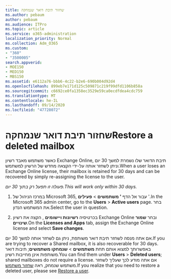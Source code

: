 ```yaml
---
title: שחזור תיבת דואר שנמחקה
ms.author: pebaum
author: pebaum
ms.audience: ITPro
ms.topic: article
ms.service: o365-administration
localization_priority: Normal
ms.collection: Adm_O365
ms.custom:
- "360"
- "3500005"
search.appverid:
- MOE150
- MED150
- MBS150
ms.assetid: e6112a76-bbb6-4c22-b2e6-690b004d92d4
ms.openlocfilehash: 899eb7e171d125c509871c219f99dfd1106b858a
ms.sourcegitcommit: c6692ce0fa1358ec3529e59ca0ecdfdea4cdc759
ms.translationtype: MT
ms.contentlocale: he-IL
ms.lasthandoff: 09/14/2020
ms.locfileid: "47728072"
---
```

# <a name="restore-a-deleted-mailbox"></a><span data-ttu-id="b4925-102">שחזור תיבת דואר שנמחקה</span><span class="sxs-lookup"><span data-stu-id="b4925-102">Restore a deleted mailbox</span></span>

<span data-ttu-id="b4925-103">כאשר משתמש מאבד רשיון Exchange Online, תיבת הדואר שלו נשמרת למשך 30 יום וניתן לשחזר אותה על-ידי הקצאה מחדש של הרשיון למשתמש.</span><span class="sxs-lookup"><span data-stu-id="b4925-103">When a user loses an Exchange Online license, their mailbox is retained for 30 days and can be recovered by simply re-assigning the license to the user.</span></span>
  
 <span data-ttu-id="b4925-104">*פעולה זו תפעל רק בתוך 30 יום.*</span><span class="sxs-lookup"><span data-stu-id="b4925-104">*This will work only within 30 days.*</span></span>  
  
1. <span data-ttu-id="b4925-105">במרכז הניהול של Microsoft 365, עבור אל הדף **' משתמשים** \> **פעילים** '.</span><span class="sxs-lookup"><span data-stu-id="b4925-105">In the Microsoft 365 admin center, go to the **Users** \> **Active users** page.</span></span> <span data-ttu-id="b4925-106">בחר את המשתמש הנדון.</span><span class="sxs-lookup"><span data-stu-id="b4925-106">Select the user in question.</span></span>

2. <span data-ttu-id="b4925-107">בכרטיסיה **רשיונות ויישומים** , הקצה את רשיון Exchange Online ובחר **שמור שינויים**.</span><span class="sxs-lookup"><span data-stu-id="b4925-107">On the **Licenses and Apps** tab, assign the Exchange Online license and select **Save changes**.</span></span>

<span data-ttu-id="b4925-108">אם אתה מנסה לשחזר תיבת דואר משותפת, ניתן גם לשחזר אותה למשך 30 יום.</span><span class="sxs-lookup"><span data-stu-id="b4925-108">If you are trying to recover a Shared mailbox, it is also recoverable for 30 days.</span></span> <span data-ttu-id="b4925-109">באפשרותך למצוא אותם תחת **משתמשים** \> **שנמחקו משתמשים**; תיבות דואר משותפות אינן מחייבות רשיון.</span><span class="sxs-lookup"><span data-stu-id="b4925-109">You can find them under **Users** \> **Deleted users**; shared mailboxes do not require a license.</span></span> <span data-ttu-id="b4925-110">אם אתה מודע לכך שעליך לשחזר משתמש שנמחק, ראה [שחזור משתמש](https://docs.microsoft.com/microsoft-365/admin/add-users/restore-user).</span><span class="sxs-lookup"><span data-stu-id="b4925-110">If you realize that you need to restore a deleted user, please see [Restore a user](https://docs.microsoft.com/microsoft-365/admin/add-users/restore-user).</span></span>
  